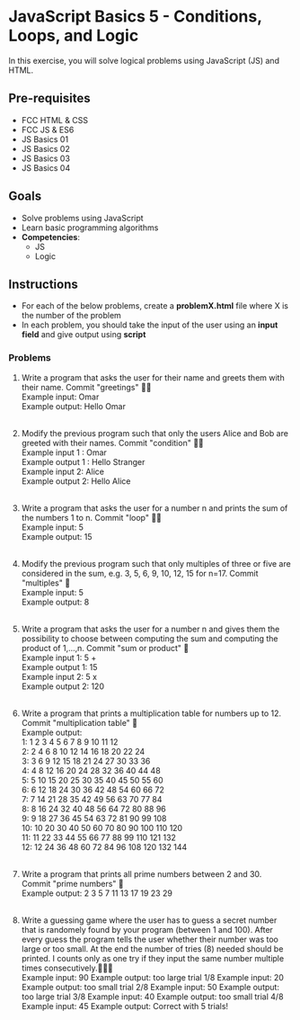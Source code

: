 # JavaScript Basics 5 - Conditions, Loops, and Logic

In this exercise, you will solve logical problems using JavaScript (JS) and HTML. 

## Pre-requisites

- FCC HTML & CSS
- FCC JS & ES6
- JS Basics 01
- JS Basics 02
- JS Basics 03
- JS Basics 04

## Goals

- Solve problems using JavaScript
- Learn basic programming algorithms
- **Competencies**:
  - <kdb>JS</kdb>
  - <kdb>Logic</kdb>

## Instructions

- For each of the below problems, create a **problemX.html** file where X is the number of the problem
- In each problem, you should take the input of the user using an **input field** and give output using **script**

### Problems

1. Write a program that asks the user for their name and greets them with their name. Commit "greetings" 🔑🔑<br>
Example input: Omar <br>
Example output: Hello Omar<br><br>

2. Modify the previous program such that only the users Alice and Bob are greeted with their names. Commit "condition" 🔑🔑 <br>
Example input 1 : Omar<br>
Example output 1 : Hello Stranger<br>
Example input 2: Alice<br>
Example output 2: Hello Alice<br><br>

3. Write a program that asks the user for a number n and prints the sum of the numbers 1 to n. Commit "loop" 🔑🔑<br>
Example input: 5<br>
Example output: 15<br><br>

4. Modify the previous program such that only multiples of three or five are considered in the sum, e.g. 3, 5, 6, 9, 
10, 12, 15 for n=17. Commit "multiples" 🔑<br>
Example input: 5<br>
Example output: 8<br><br>

5. Write a program that asks the user for a number n and gives them the possibility to choose between computing the sum and computing the product of 1,…,n. Commit "sum or product" 🔑<br>
Example input 1: 5 +<br>
Example output 1: 15<br>
Example input 2: 5 x<br>
Example output 2: 120<br><br>

6. Write a program that prints a multiplication table for numbers up to 12. Commit "multiplication table" 🔑<br>
Example output:<br>
1: 1 2 3 4 5 6 7 8 9 10 11 12 <br>
2: 2 4 6 8 10 12 14 16 18 20 22 24<br> 
3: 3 6 9 12 15 18 21 24 27 30 33 36 <br>
4: 4 8 12 16 20 24 28 32 36 40 44 48 <br>
5: 5 10 15 20 25 30 35 40 45 50 55 60 <br>
6: 6 12 18 24 30 36 42 48 54 60 66 72 <br>
7: 7 14 21 28 35 42 49 56 63 70 77 84 <br>
8: 8 16 24 32 40 48 56 64 72 80 88 96 <br>
9: 9 18 27 36 45 54 63 72 81 90 99 108 <br>
10: 10 20 30 40 50 60 70 80 90 100 110 120 <br>
11: 11 22 33 44 55 66 77 88 99 110 121 132 <br>
12: 12 24 36 48 60 72 84 96 108 120 132 144 <br><br>

7. Write a program that prints all prime numbers between 2 and 30. Commit "prime numbers" 🔑<br>
Example output: 2 3 5 7 11 13 17 19 23 29<br><br>

8. Write a guessing game where the user has to guess a secret number that is randomely found by your program (between 1 and 100). After every guess the program tells the user whether their number was too large or too small. At the end the number of tries (8) needed should be printed. I counts only as one try if they input the same number multiple times consecutively.🔑🔑🔑<br>
Example input: 90
Example output: too large trial 1/8
Example input: 20
Example output: too small trial 2/8
Example input: 50
Example output: too large trial 3/8
Example input: 40
Example output: too small trial 4/8
Example input: 45
Example output: Correct with 5 trials!

